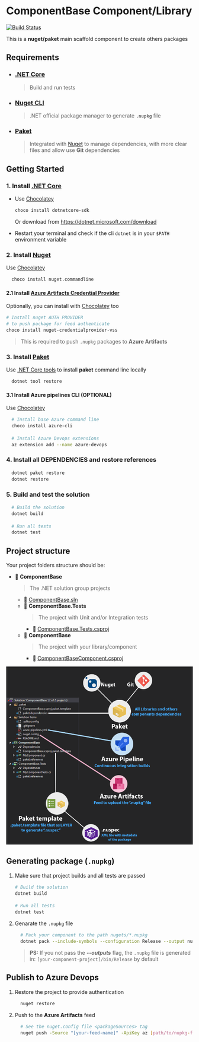 # ComponentBase Component/Library

[![Build Status](https://dev.azure.com/opitblast/CsharpComponentBase/_apis/build/status/CsharpComponentBase?branchName=master)](https://dev.azure.com/opitblast/CsharpComponentBase/_build/latest?definitionId=20&branchName=master)

This is a **nuget/paket** main scaffold component to create others packages

## Requirements

* ### [.NET Core](https://dotnet.microsoft.com/download)
  > Build and run tests

* ### [Nuget CLI](https://chocolatey.org/packages/NuGet.CommandLine/5.6.0)
  > .NET official package manager to generate **```.nupkg```** file

* ### [Paket](https://fsprojects.github.io/Paket/index.html)
  > Integrated with [Nuget]() to manage dependencies, with more clear files and allow use **Git** dependencies


## Getting Started

### 1. Install [.NET Core](https://cakebuild.net/docs/tutorials/getting-started)

  - Use [Chocolatey](https://chocolatey.org/)

    ```bash
    choco install dotnetcore-sdk
    ```
    Or download from https://dotnet.microsoft.com/download
  
  - Restart your terminal and check if the cli `dotnet` is in your `$PATH` environment variable

### 2. Install [Nuget](https://chocolatey.org/packages/NuGet.CommandLine/5.6.0)

Use [Chocolatey](https://chocolatey.org/)

```bash
  choco install nuget.commandline
```

#### 2.1 Install [Azure Artifacts Credential Provider](https://github.com/microsoft/artifacts-credprovider)

  Optionally, you can install with [Chocolatey](https://chocolatey.org/) too

  ```bash
  # Install nuget AUTH PROVIDER
  # to push package for feed authenticate
  choco install nuget-credentialprovider-vss
  ```
  > This is required to push ```.nupkg``` packages to **Azure Artifacts**

### 3. Install [Paket](https://fsprojects.github.io/Paket/index.html)

Use [.NET Core tools](https://docs.microsoft.com/en-us/dotnet/core/tools/global-tools#install-a-local-tool) to install **paket** command line locally

```bash
  dotnet tool restore
```

#### 3.1 Install Azure pipelines CLI (OPTIONAL) 

Use [Chocolatey](https://chocolatey.org/)

```bash
  # Install base Azure command line
  choco install azure-cli

  # Install Azure Devops extensions
  az extension add --name azure-devops
```

### 4. Install all DEPENDENCIES and restore references

```bash
  dotnet paket restore
  dotnet restore
```

### 5. Build and test the solution

```bash
  # Build the solution
  dotnet build

  # Run all tests
  dotnet test
```

## Project structure

Your project folders structure should be:

- 📂 __ComponentBase__
  > The .NET solution group projects
   - 📄 [ComponentBase.sln](ComponentBase.sln)
   - 📂 __ComponentBase.Tests__
      > The project with Unit and/or Integration tests
     - 📄 [ComponentBase.Tests.csproj](ComponentBase.Tests/ComponentBase.Tests.csproj)
   - 📂 __ComponentBase__
      > The project with your library/component
     - 📄 [ComponentBaseComponent.csproj](ComponentBaseComponent/ComponentBaseComponent.csproj)
  
![Component.Directories](./images/Component.Tree.Explanation.png)


## Generating package (```.nupkg```)

1. Make sure that project builds and all tests are passed
   
    ```bash
    # Build the solution
    dotnet build

    # Run all tests
    dotnet test
    ```
2. Genarate the ```.nupkg``` file

    ```bash
      # Pack your component to the path nugets/*.nupkg
      dotnet pack --include-symbols --configuration Release --output nugets [your-component-project]
    ```
    > **PS:** If you not pass the **_--outputs_** flag, the ```.nupkg``` file is generated in: ```[your-component-project]/bin/Release``` by default 

## Publish to Azure Devops

1. Restore the project to provide authentication

    ```bash
      nuget restore
    ```

2. Push to the **Azure Artifacts** feed

    ```bash
      # See the nuget.config file <packageSources> tag
      nuget push -Source "[your-feed-name]" -ApiKey az [path/to/nupkg-file].nupkg
    ```
